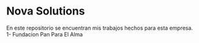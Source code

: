 Nova Solutions
=============
En este repositorio se encuentran mis trabajos hechos para esta empresa.
1- Fundacion Pan Para El Alma
